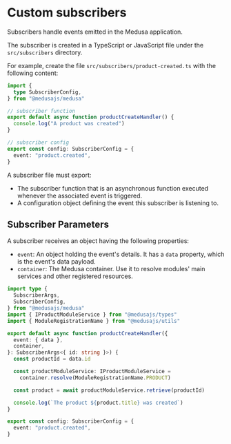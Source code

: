 # Custom subscribers

Subscribers handle events emitted in the Medusa application.

The subscriber is created in a TypeScript or JavaScript file under the `src/subscribers` directory.

For example, create the file `src/subscribers/product-created.ts` with the following content:

```ts
import {
  type SubscriberConfig,
} from "@medusajs/medusa"

// subscriber function
export default async function productCreateHandler() {
  console.log("A product was created")
}

// subscriber config
export const config: SubscriberConfig = {
  event: "product.created",
}
```

A subscriber file must export:

- The subscriber function that is an asynchronous function executed whenever the associated event is triggered.
- A configuration object defining the event this subscriber is listening to.

## Subscriber Parameters

A subscriber receives an object having the following properties:

- `event`: An object holding the event's details. It has a `data` property, which is the event's data payload.
- `container`: The Medusa container. Use it to resolve modules' main services and other registered resources.

```ts
import type {
  SubscriberArgs,
  SubscriberConfig,
} from "@medusajs/medusa"
import { IProductModuleService } from "@medusajs/types"
import { ModuleRegistrationName } from "@medusajs/utils"

export default async function productCreateHandler({
  event: { data },
  container,
}: SubscriberArgs<{ id: string }>) {
  const productId = data.id

  const productModuleService: IProductModuleService =
    container.resolve(ModuleRegistrationName.PRODUCT)

  const product = await productModuleService.retrieve(productId)

  console.log(`The product ${product.title} was created`)
}

export const config: SubscriberConfig = {
  event: "product.created",
}
```